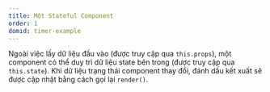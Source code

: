 ```yaml
---
title: Một Stateful Component
order: 1
domid: timer-example
---
```


Ngoài việc lấy dữ liệu đầu vào (được truy cập qua `this.props`), một component có thể duy trì dữ liệu state bên trong (được truy cập qua `this.state`). Khi dữ liệu trạng thái component thay đổi, đánh dấu kết xuất sẽ được cập nhật bằng cách gọi lại `render()`.